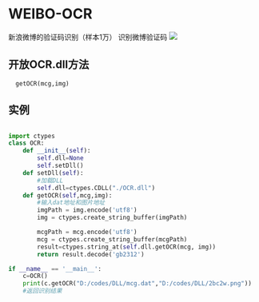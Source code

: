 # WEIBO-OCR
新浪微博的验证码识别（样本1万）
识别微博验证码
![](https://github.com/LoseNine/WEIBO-OCR/blob/master/2bc2w.png)

## 开放OCR.dll方法
```
  getOCR(mcg,img)
```

## 实例
```python

import ctypes
class OCR:
    def __init__(self):
        self.dll=None
        self.setDll()
    def setDll(self):
        #加载DLL
        self.dll=ctypes.CDLL("./OCR.dll")
    def getOCR(self,mcg,img):
        #输入dat地址和图片地址
        imgPath = img.encode('utf8')
        img = ctypes.create_string_buffer(imgPath)

        mcgPath = mcg.encode('utf8')
        mcg = ctypes.create_string_buffer(mcgPath)
        result=ctypes.string_at(self.dll.getOCR(mcg, img))
        return result.decode('gb2312')

if __name__ == '__main__':
    c=OCR()
    print(c.getOCR("D:/codes/DLL/mcg.dat","D:/codes/DLL/2bc2w.png"))
    #返回识别结果
```

